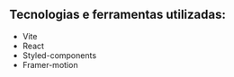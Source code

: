 
## Tecnologias e ferramentas utilizadas:
  * Vite
  * React
  * Styled-components
  * Framer-motion